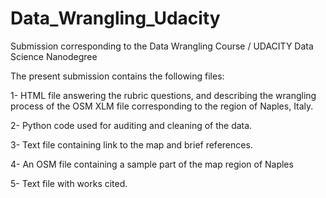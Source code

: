 # Data_Wrangling_Udacity
Submission corresponding to the Data Wrangling Course / UDACITY Data Science Nanodegree

The present submission contains the following files:

1-	HTML file answering the rubric questions, and describing the wrangling process of the OSM XLM file corresponding to the region of Naples, Italy.

2-	Python code used for auditing and cleaning of the data. 

3-	Text file containing link to the map and brief references.

4-	An OSM file containing a sample part of the map region of Naples 

5-	Text file with works cited.
